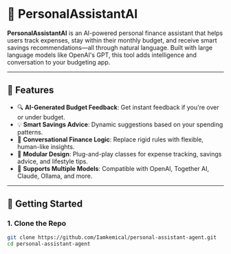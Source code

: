 # 💸 PersonalAssistantAI

**PersonalAssistantAI** is an AI-powered personal finance assistant that helps users track expenses, stay within their monthly budget, and receive smart savings recommendations—all through natural language. Built with large language models like OpenAI's GPT, this tool adds intelligence and conversation to your budgeting app.

---

## 🧠 Features

- 🔍 **AI-Generated Budget Feedback**: Get instant feedback if you're over or under budget.
- 💡 **Smart Savings Advice**: Dynamic suggestions based on your spending patterns.
- 💬 **Conversational Finance Logic**: Replace rigid rules with flexible, human-like insights.
- 🧩 **Modular Design**: Plug-and-play classes for expense tracking, savings advice, and lifestyle tips.
- 🔐 **Supports Multiple Models**: Compatible with OpenAI, Together AI, Claude, Ollama, and more.

---

## 🚀 Getting Started

### 1. Clone the Repo

```bash
git clone https://github.com/Iamkemical/personal-assistant-agent.git
cd personal-assistant-agent
